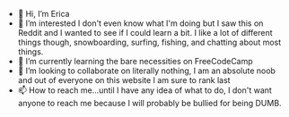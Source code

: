 - 👋 Hi, I’m Erica
- 👀 I’m interested I don't even know what I'm doing but I saw this on Reddit and I wanted to see if I could learn a bit. I like a lot of different things though, snowboarding, surfing, fishing, and chatting about most things.
- 🌱 I’m currently learning the bare necessities on FreeCodeCamp
- 💞️ I’m looking to collaborate on literally nothing, I am an absolute noob and out of everyone on this website I am sure to rank last
- 📫 How to reach me...until I have any idea of what to do, I don't want anyone to reach me because I will probably be bullied for being DUMB. 

<!---
ericak1994/ericak1994 is a ✨ special ✨ repository because its `README.md` (this file) appears on your GitHub profile.
You can click the Preview link to take a look at your changes.
--->
